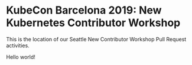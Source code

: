 # KubeCon Barcelona 2019: New Kubernetes Contributor Workshop

This is the location of our Seattle New Contributor Workshop Pull Request activities.


Hello world!